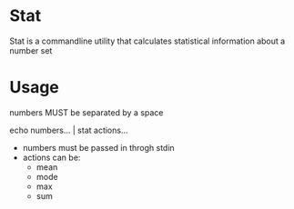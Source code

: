 # Stat

Stat is a commandline utility that calculates statistical information about a number set

# Usage

numbers MUST be separated by a space

echo numbers... | stat actions...

* numbers must be passed in throgh stdin
* actions can be:
    * mean
    * mode
    * max
    * sum

